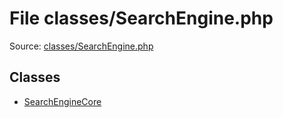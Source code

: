 File classes/SearchEngine.php
=========

Source: [classes/SearchEngine.php](https://github.com/PrestaShop/PrestaShop/blob/1.6.0.2/classes/SearchEngine.php)


Classes
-------

* [SearchEngineCore](class.SearchEngineCore.md)

